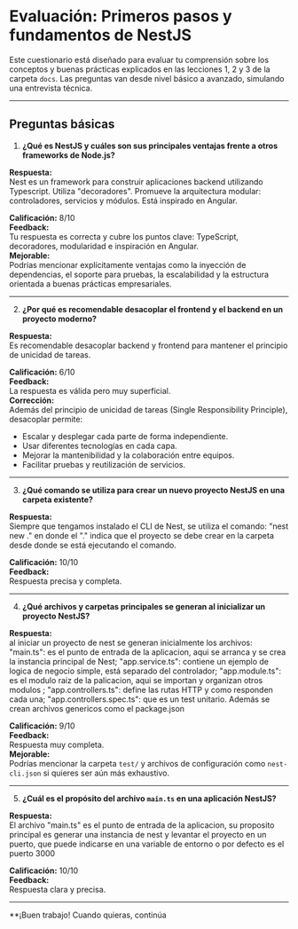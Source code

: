 # Evaluación: Primeros pasos y fundamentos de NestJS

Este cuestionario está diseñado para evaluar tu comprensión sobre los conceptos y buenas prácticas explicados en las lecciones 1, 2 y 3 de la carpeta `docs`. Las preguntas van desde nivel básico a avanzado, simulando una entrevista técnica.

---

## Preguntas básicas

1. **¿Qué es NestJS y cuáles son sus principales ventajas frente a otros frameworks de Node.js?**

**Respuesta:**  
Nest es un framework para construir aplicaciones backend utilizando Typescript. Utiliza "decoradores". Promueve la arquitectura modular: controladores, servicios y módulos. Está inspirado en Angular.

**Calificación:** 8/10  
**Feedback:**  
Tu respuesta es correcta y cubre los puntos clave: TypeScript, decoradores, modularidad e inspiración en Angular.  
**Mejorable:**  
Podrías mencionar explícitamente ventajas como la inyección de dependencias, el soporte para pruebas, la escalabilidad y la estructura orientada a buenas prácticas empresariales.

---

2. **¿Por qué es recomendable desacoplar el frontend y el backend en un proyecto moderno?**

**Respuesta:**  
Es recomendable desacoplar backend y frontend para mantener el principio de unicidad de tareas.

**Calificación:** 6/10  
**Feedback:**  
La respuesta es válida pero muy superficial.  
**Corrección:**  
Además del principio de unicidad de tareas (Single Responsibility Principle), desacoplar permite:

- Escalar y desplegar cada parte de forma independiente.
- Usar diferentes tecnologías en cada capa.
- Mejorar la mantenibilidad y la colaboración entre equipos.
- Facilitar pruebas y reutilización de servicios.

---

3. **¿Qué comando se utiliza para crear un nuevo proyecto NestJS en una carpeta existente?**

**Respuesta:**  
Siempre que tengamos instalado el CLI de Nest, se utiliza el comando: "nest new ." en donde el "." indica que el proyecto se debe crear en la carpeta desde donde se está ejecutando el comando.

**Calificación:** 10/10  
**Feedback:**  
Respuesta precisa y completa.

---

4. **¿Qué archivos y carpetas principales se generan al inicializar un proyecto NestJS?**

**Respuesta:**  
al iniciar un proyecto de nest se generan inicialmente los archivos: "main.ts": es el punto de entrada de la aplicacion, aqui se arranca y se crea la instancia principal de Nest; "app.service.ts": contiene un ejemplo de logica de negocio simple, está separado del controlador; "app.module.ts": es el modulo raiz de la palicacion, aqui se importan y organizan otros modulos ; "app.controllers.ts": define las rutas HTTP y como responden cada una; "app.controllers.spec.ts": que es un test unitario. Además se crean archivos genericos como el package.json

**Calificación:** 9/10  
**Feedback:**  
Respuesta muy completa.  
**Mejorable:**  
Podrías mencionar la carpeta `test/` y archivos de configuración como `nest-cli.json` si quieres ser aún más exhaustivo.

---

5. **¿Cuál es el propósito del archivo `main.ts` en una aplicación NestJS?**

**Respuesta:**  
El archivo "main.ts" es el punto de entrada de la aplicacion, su proposito principal es generar una instancia de nest y levantar el proyecto en un puerto, que puede indicarse en una variable de entorno o por defecto es el puerto 3000

**Calificación:** 10/10  
**Feedback:**  
Respuesta clara y precisa.

---

\*\*¡Buen trabajo! Cuando quieras, continúa

